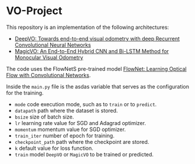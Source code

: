 # VO-Project

This repository is an implementation of the following architectures:

- [DeepVO: Towards end-to-end visual odometry with deep Recurrent Convolutional Neural Networks](https://ieeexplore.ieee.org/document/7989236)
- [MagicVO: An End-to-End Hybrid CNN and Bi-LSTM Method for Monocular Visual Odometry](https://ieeexplore.ieee.org/document/8753500)

The code uses the FlowNetS pre-trained model [FlowNet: Learning Optical Flow with Convolutional Networks](https://ieeexplore.ieee.org/document/7410673).

Inside the `main.py` file is the asdas variable that serves as the configuration for the training.

- `mode` code execution mode, such as to `train` or to `predict`.
- `datapath` path where the dataset is stored.
- `bsize` size of batch size.
- `lr` learning rate value for SGD and Adagrad optimizer.
- `momentum` momentum value for SGD optimizer.
- `train_iter` number of epoch for training.
- `checkpoint_path` path where the checkpoint are stored.
- `k` default value for loss function.
- `train` model `DeepVO` or `MagicVO` to be trained or predicted.
